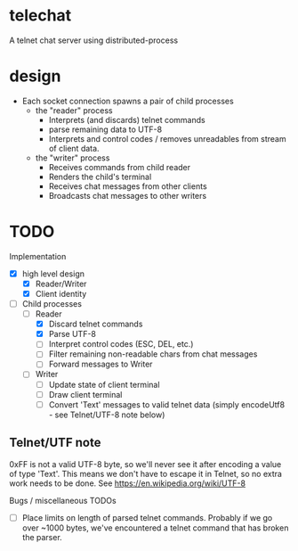 # telechat

A telnet chat server using distributed-process

# design

* Each socket connection spawns a pair of child processes
  * the "reader" process
    - Interprets (and discards) telnet commands
    - parse remaining data to UTF-8
    - Interprets and control codes / removes unreadables from
      stream of client data.
  * the "writer" process 
    - Receives commands from child reader
    - Renders the child's terminal
    - Receives chat messages from other clients
    - Broadcasts chat messages to other writers

# TODO

Implementation

- [x] high level design
  - [x] Reader/Writer
  - [x] Client identity
- [ ] Child processes
  * [ ] Reader
    - [x] Discard telnet commands
    - [x] Parse UTF-8
    - [ ] Interpret control codes (ESC, DEL, etc.)
    - [ ] Filter remaining non-readable chars from chat messages
    - [ ] Forward messages to Writer
  * [ ] Writer
    - [ ] Update state of client terminal
    - [ ] Draw client terminal
    - [ ] Convert 'Text' messages to valid telnet data (simply encodeUtf8 - see
          Telnet/UTF-8 note below)

## Telnet/UTF note

0xFF is not a valid UTF-8 byte, so we'll never see it after encoding a value of
type 'Text'. This means we don't have to escape it in Telnet, so no extra work
needs to be done. See https://en.wikipedia.org/wiki/UTF-8

Bugs / miscellaneous TODOs

- [ ] Place limits on length of parsed telnet commands.
      Probably if we go over ~1000 bytes, we've encountered
      a telnet command that has broken the parser.
